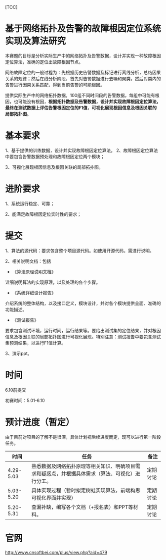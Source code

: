 [TOC]

# **基于网络拓扑及告警的故障根因定位系统实现及算法研究**

本赛题的目标是分析实际生产中的网络拓扑及告警数据，设计并实现一种故障根因定位算法，准确的定位出故障根因节点。

网络故障定位的一般过程为：先根据历史告警数据及标记进行离线分析，总结因果关系的规律；然后在线分析阶段，首先对告警数据进行去噪和聚类，然后对类内的告警进行因果关系匹配，得到当前告警的可能根因。

提供实际生产中的网络拓扑数据，100组不同时间段的告警数据，每组中可能有根因，也可能没有根因，**根据拓扑数据及告警数据，设计并实现故障根因定位算法，最终在测试数据上评估告警根因定位的F1值**，**可视化展现根因信息及根因关联的局部拓扑图**。

# 基本要求

1、基于提供的训练数据，设计并实现故障根因定位算法。
2、故障根因定位算法中要包含告警数据预处理和故障根因定位两个模块；

3、可视化展现根因信息及根因关联的局部拓扑图。

# 进阶要求

1、系统运行稳定、可靠；

2、能满足故障根因定位实时性的要求；

# 提交

1、算法的源代码：要求包含整个项目源代码。如使用开源代码，需进行说明。

2、相关说明文档：包括

- 《算法原理说明文档》

详细说明算法的实现原理，以及处理的各个步骤。

- 《系统详细设计报告》

介绍系统的整体结构，以及接口定义，模块设计，并对各个模块提供全面、准确的功能描述。

- 《测试报告》

要求包含测试环境，运行时间，运行结果等。要给出测试集的定位结果，并对根因信息及根因关联的局部拓扑图进行可视化展现。特别注意：测试报告中要包含测试集预测结果，以进行F1值计算。

3、演示ppt。





# 时间

6.10前提交

初赛时间：5.01-6.10

# 预计进度（暂定）

由于目前对项目的了解不是很深，具体计划视后续进度而定，现可以进行第一阶段任务。

| 时间      | 任务                                                         | 备注     |
| --------- | ------------------------------------------------------------ | -------- |
| 4.29-5.03 | 熟悉数据及网络拓扑原理等相关知识、明确项目需求和疑惑点，并根据具体需求（算法、可视化）进行分工。 | 定期讨论 |
| 5.03-5.20 | 具体实现过程（暂时拟定树蛙实现算法，前端构思可视化界面并实现） | 定期讨论 |
| 5.20-5.31 | 查漏补缺，编写各个文档（+报名表）和PPT等材料。               | 定期讨论 |

# 官网

http://www.cnsoftbei.com/plus/view.php?aid=479